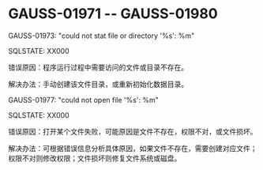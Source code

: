 # GAUSS-01971 -- GAUSS-01980

GAUSS-01973: "could not stat file or directory '%s': %m"

SQLSTATE: XX000

错误原因：程序运行过程中需要访问的文件或目录不存在。

解决办法：手动创建该文件目录，或重新初始化数据目录。

GAUSS-01977: "could not open file '%s': %m"

SQLSTATE: XX000

错误原因：打开某个文件失败，可能原因是文件不存在，权限不对，或文件损坏。

解决办法：可根据错误信息分析具体原因，如果文件不存在，需要创建对应文件；权限不对则修改权限；文件损坏则修复文件系统或磁盘。
